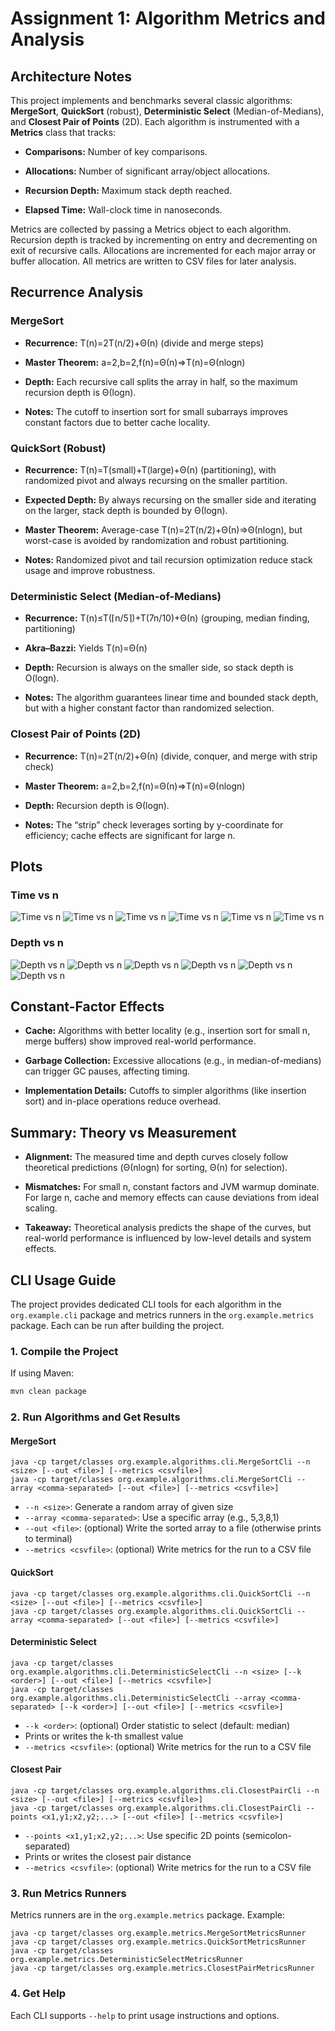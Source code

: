 # Assignment 1: Algorithm Metrics and Analysis

## Architecture Notes

This project implements and benchmarks several classic algorithms: **MergeSort**, **QuickSort** (robust), **Deterministic Select** (Median-of-Medians), and **Closest Pair of Points** (2D). Each algorithm is instrumented with a **Metrics** class that tracks:

- **Comparisons:** Number of key comparisons.

- **Allocations:** Number of significant array/object allocations.

- **Recursion Depth:** Maximum stack depth reached.

- **Elapsed Time:** Wall-clock time in nanoseconds.

Metrics are collected by passing a Metrics object to each algorithm. Recursion depth is tracked by incrementing on entry and decrementing on exit of recursive calls. Allocations are incremented for each major array or buffer allocation. All metrics are written to CSV files for later analysis.

## Recurrence Analysis

### MergeSort

- **Recurrence:** T(n)=2T(n/2)+Θ(n) (divide and merge steps)

- **Master Theorem:** a=2,b=2,f(n)=Θ(n)⇒T(n)=Θ(nlogn)  

- **Depth:** Each recursive call splits the array in half, so the maximum recursion depth is Θ(logn).

- **Notes:** The cutoff to insertion sort for small subarrays improves constant factors due to better cache locality.

### QuickSort (Robust)

- **Recurrence:** T(n)=T(small)+T(large)+Θ(n) (partitioning), with randomized pivot and always recursing on the smaller partition.

- **Expected Depth:** By always recursing on the smaller side and iterating on the larger, stack depth is bounded by Θ(logn).

- **Master Theorem:** Average-case T(n)=2T(n/2)+Θ(n)⇒Θ(nlogn), but worst-case is avoided by randomization and robust partitioning.

- **Notes:** Randomized pivot and tail recursion optimization reduce stack usage and improve robustness.

### Deterministic Select (Median-of-Medians)

- **Recurrence:** T(n)≤T(⌈n/5⌉)+T(7n/10)+Θ(n) (grouping, median finding, partitioning)

- **Akra–Bazzi:** Yields T(n)=Θ(n)  

- **Depth:** Recursion is always on the smaller side, so stack depth is O(logn).

- **Notes:** The algorithm guarantees linear time and bounded stack depth, but with a higher constant factor than randomized selection.

### Closest Pair of Points (2D)

- **Recurrence:** T(n)=2T(n/2)+Θ(n) (divide, conquer, and merge with strip check)

- **Master Theorem:** a=2,b=2,f(n)=Θ(n)⇒T(n)=Θ(nlogn)  

- **Depth:** Recursion depth is Θ(logn).

- **Notes:** The “strip” check leverages sorting by y-coordinate for efficiency; cache effects are significant for large n.

## Plots

### Time vs n

<img src="plots/mergesort_time_vs_n.png" alt="Time vs n">
<img src="plots/quicksort_time_vs_n.png" alt="Time vs n">
<img src="plots/merge_quick_time_vs_n.png" alt="Time vs n">
<img src="plots/deterministicselect_time_vs_n.png" alt="Time vs n">
<img src="plots/closestpair_time_vs_n.png" alt="Time vs n">
<img src="plots/all_algorithms_time_vs_n.png" alt="Time vs n">

### Depth vs n

<img src="plots/mergesort_depth_vs_n.png" alt="Depth vs n">
<img src="plots/quicksort_depth_vs_n.png" alt="Depth vs n">
<img src="plots/merge_quick_depth_vs_n.png" alt="Depth vs n">
<img src="plots/deterministicselect_depth_vs_n.png" alt="Depth vs n">
<img src="plots/closestpair_depth_vs_n.png" alt="Depth vs n">
<img src="plots/all_algorithms_depth_vs_n.png" alt="Depth  vs n">


## Constant-Factor Effects

- **Cache:** Algorithms with better locality (e.g., insertion sort for small n, merge buffers) show improved real-world performance.

- **Garbage Collection:** Excessive allocations (e.g., in median-of-medians) can trigger GC pauses, affecting timing.

- **Implementation Details:** Cutoffs to simpler algorithms (like insertion sort) and in-place operations reduce overhead.

## Summary: Theory vs Measurement

- **Alignment:** The measured time and depth curves closely follow theoretical predictions (Θ(nlogn) for sorting, Θ(n) for selection).

- **Mismatches:** For small n, constant factors and JVM warmup dominate. For large n, cache and memory effects can cause deviations from ideal scaling.

- **Takeaway:** Theoretical analysis predicts the shape of the curves, but real-world performance is influenced by low-level details and system effects.

## CLI Usage Guide

The project provides dedicated CLI tools for each algorithm in the `org.example.cli` package and metrics runners in the `org.example.metrics` package. Each can be run after building the project.

### 1. Compile the Project

If using Maven:

```sh
mvn clean package
```

### 2. Run Algorithms and Get Results

#### MergeSort

```
java -cp target/classes org.example.algorithms.cli.MergeSortCli --n <size> [--out <file>] [--metrics <csvfile>]
java -cp target/classes org.example.algorithms.cli.MergeSortCli --array <comma-separated> [--out <file>] [--metrics <csvfile>]
```

- `--n <size>`: Generate a random array of given size
- `--array <comma-separated>`: Use a specific array (e.g., 5,3,8,1)
- `--out <file>`: (optional) Write the sorted array to a file (otherwise prints to terminal)
- `--metrics <csvfile>`: (optional) Write metrics for the run to a CSV file

#### QuickSort

```
java -cp target/classes org.example.algorithms.cli.QuickSortCli --n <size> [--out <file>] [--metrics <csvfile>]
java -cp target/classes org.example.algorithms.cli.QuickSortCli --array <comma-separated> [--out <file>] [--metrics <csvfile>]
```

#### Deterministic Select

```
java -cp target/classes org.example.algorithms.cli.DeterministicSelectCli --n <size> [--k <order>] [--out <file>] [--metrics <csvfile>]
java -cp target/classes org.example.algorithms.cli.DeterministicSelectCli --array <comma-separated> [--k <order>] [--out <file>] [--metrics <csvfile>]
```

- `--k <order>`: (optional) Order statistic to select (default: median)
- Prints or writes the k-th smallest value
- `--metrics <csvfile>`: (optional) Write metrics for the run to a CSV file

#### Closest Pair

```
java -cp target/classes org.example.algorithms.cli.ClosestPairCli --n <size> [--out <file>] [--metrics <csvfile>]
java -cp target/classes org.example.algorithms.cli.ClosestPairCli --points <x1,y1;x2,y2;...> [--out <file>] [--metrics <csvfile>]
```

- `--points <x1,y1;x2,y2;...>`: Use specific 2D points (semicolon-separated)
- Prints or writes the closest pair distance
- `--metrics <csvfile>`: (optional) Write metrics for the run to a CSV file

### 3. Run Metrics Runners

Metrics runners are in the `org.example.metrics` package. Example:

```
java -cp target/classes org.example.metrics.MergeSortMetricsRunner
java -cp target/classes org.example.metrics.QuickSortMetricsRunner
java -cp target/classes org.example.metrics.DeterministicSelectMetricsRunner
java -cp target/classes org.example.metrics.ClosestPairMetricsRunner
```

### 4. Get Help

Each CLI supports `--help` to print usage instructions and options.
